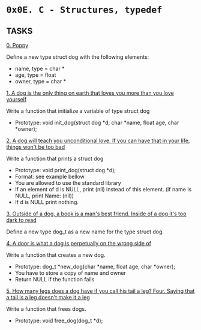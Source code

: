 `0x0E. C - Structures, typedef`
==========


## TASKS


[0. Poppy](https://github.com/Finally-Kwaku/alx-low_level_programming/blob/master/0x0E-structures_typedef/dog.h)

Define a new type struct dog with the following elements:
- name, type = char *
- age, type = float
- owner, type = char *


[1. A dog is the only thing on earth that loves you more than you love yourself](https://github.com/Finally-Kwaku/alx-low_level_programming/blob/master/0x0E-structures_typedef/1-init_dog.c)

Write a function that initialize a variable of type struct dog
- Prototype: void init_dog(struct dog *d, char *name, float age, char *owner);


[2. A dog will teach you unconditional love. If you can have that in your life, things won't be too bad](https://github.com/Finally-Kwaku/alx-low_level_programming/blob/master/0x0E-structures_typedef/2-print_dog.c)

Write a function that prints a struct dog
- Prototype: void print_dog(struct dog *d);
- Format: see example bellow
- You are allowed to use the standard library
- If an element of d is NULL, print (nil) instead of this element. (if name is NULL, print Name: (nil))
- If d is NULL print nothing.


[3. Outside of a dog, a book is a man's best friend. Inside of a dog it's too dark to read](https://github.com/Finally-Kwaku/alx-low_level_programming/blob/master/0x0E-structures_typedef/dog.h)

Define a new type dog_t as a new name for the type struct dog.


[4. A door is what a dog is perpetually on the wrong side of](https://github.com/Finally-Kwaku/alx-low_level_programming/blob/master/0x0E-structures_typedef/4-new_dog.c)

Write a function that creates a new dog.
- Prototype: dog_t *new_dog(char *name, float age, char *owner);
- You have to store a copy of name and owner
- Return NULL if the function fails


[5. How many legs does a dog have if you call his tail a leg? Four. Saying that a tail is a leg doesn't make it a leg](https://github.com/Finally-Kwaku/alx-low_level_programming/blob/master/0x0E-structures_typedef/5-free_dog.c)

Write a function that frees dogs.
- Prototype: void free_dog(dog_t *d);
